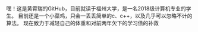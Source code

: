 嘿！这是黄霄瑞的GitHub，目前就读于福州大学，是一名2018级计算机专业的学生。
目前还是一个小菜鸡，只会一丢丢简单的c、c++，以及几乎可以忽略不计的算法。
现在致力于减轻自己的体重和对前两年欠下的学习债的补救
